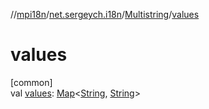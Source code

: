 //[mpi18n](../../../index.md)/[net.sergeych.i18n](../index.md)/[Multistring](index.md)/[values](values.md)

# values

[common]\
val [values](values.md): [Map](https://kotlinlang.org/api/latest/jvm/stdlib/kotlin.collections/-map/index.html)&lt;[String](https://kotlinlang.org/api/latest/jvm/stdlib/kotlin/-string/index.html), [String](https://kotlinlang.org/api/latest/jvm/stdlib/kotlin/-string/index.html)&gt;
